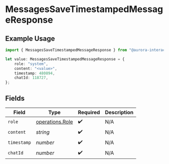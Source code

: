 # MessagesSaveTimestampedMessageResponse

## Example Usage

```typescript
import { MessagesSaveTimestampedMessageResponse } from "@aurora-interactive/chatbot-api-sdk/models/operations";

let value: MessagesSaveTimestampedMessageResponse = {
    role: "system",
    content: "<value>",
    timestamp: 480894,
    chatId: 118727,
};
```

## Fields

| Field                                              | Type                                               | Required                                           | Description                                        |
| -------------------------------------------------- | -------------------------------------------------- | -------------------------------------------------- | -------------------------------------------------- |
| `role`                                             | [operations.Role](../../models/operations/role.md) | :heavy_check_mark:                                 | N/A                                                |
| `content`                                          | *string*                                           | :heavy_check_mark:                                 | N/A                                                |
| `timestamp`                                        | *number*                                           | :heavy_check_mark:                                 | N/A                                                |
| `chatId`                                           | *number*                                           | :heavy_check_mark:                                 | N/A                                                |